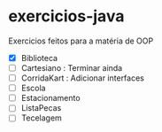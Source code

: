 # exercicios-java
 Exercicios feitos para a matéria de OOP 

 - [x] Biblioteca
 - [ ] Cartesiano  : Terminar ainda
 - [ ] CorridaKart : Adicionar interfaces
 - [ ] Escola
 - [ ] Estacionamento
 - [ ] ListaPecas
 - [ ] Tecelagem

